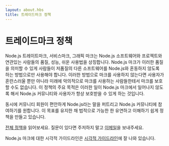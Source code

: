 ```yaml
---
layout: about.hbs
title: 트레이드마크 정책
---
```


<!--
# Trademark Policy
-->
# 트레이드마크 정책

<!--
The Node.js trademarks, service marks, and graphics marks are symbols of the
quality, performance, and ease of use that people have come to associate with
the Node.js software and project. To ensure that the Node.js marks continue to
symbolize these qualities, we must ensure that the marks are only used in ways
that do not mislead people or cause them to confuse Node.js with other software
of lower quality. If we don’t ensure the marks are used in this way, it cannot
only confuse users, it can make it impossible to use the mark to protect
against people who maliciously exploit the mark in the future. The primary goal
of this policy is to make sure that this doesn’t happen to the Node.js mark, so
that the community and users of Node.js are always protected in the future.
-->
Node.js 트레이트마크, 서비스마크, 그래픽 마크는 Node.js 소프트웨어와 프로젝트와 연관있는 사람들의
품질, 성능, 쉬운 사용법을 상징합니다. Node.js 마크가 이러한 품질을 의미할 수 있게 사람들이 저품질의
다른 소프트웨어를 Node.js와 혼동하지 않도록 하는 방법으로만 사용해야 합니다. 이러한 방법으로 마크를
사용하지 않는다면 사용자가 혼란스러울 뿐만 아니라 미래에 악의적으로 마크를 사용하는 사람들한테서 마크를
보호할 수도 없습니다. 이 정책의 주요 목적은 이러한 일이 Node.js 마크에서 일어나지 않도록 해서
Node.js 커뮤니티와 사용자가 항상 보호받을 수 있게 하는 것입니다.

<!--
At the same time, we’d like community members to feel comfortable spreading the
word about Node.js and participating in the Node.js community. Keeping that
goal in mind, we’ve tried to make the policy as flexible and easy to understand
as legally possible.

Please read the [full policy](/static/documents/trademark-policy.pdf).
If you have any questions don't hesitate to
[email us](mailto:trademark@nodejs.org).

Guidelines for the visual display of the Node.js mark are described in
the [Visual Guidelines](/static/documents/foundation-visual-guidelines.pdf).
-->

동시에 커뮤니티 회원이 편안하게 Node.js라는 말을 퍼트리고 Node.js 커뮤니티에 참여하기를 원합니다.
이 목표를 유지한 채 법적으로 가능한 한 유연하고 이해하기 쉽게 정책을 만들고 있습니다.

[전체 정책](/static/documents/trademark-policy.pdf)을 읽어보세요.
질문이 있다면 주저하지 말고 [이메일](mailto:trademark@nodejs.org)을 보내주세요.

Node.js 마크에 대한 시각적 가이드라인은
[시각적 가이드라인](/static/documents/foundation-visual-guidelines.pdf)에 잘 나와 있습니다.
